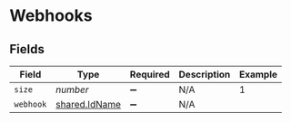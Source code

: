 # Webhooks


## Fields

| Field                                          | Type                                           | Required                                       | Description                                    | Example                                        |
| ---------------------------------------------- | ---------------------------------------------- | ---------------------------------------------- | ---------------------------------------------- | ---------------------------------------------- |
| `size`                                         | *number*                                       | :heavy_minus_sign:                             | N/A                                            | 1                                              |
| `webhook`                                      | [shared.IdName](../../models/shared/idname.md) | :heavy_minus_sign:                             | N/A                                            |                                                |